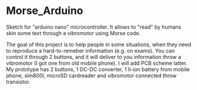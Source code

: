 # Morse_Arduino
Sketch for "arduino nano" microcontroller. It allows to "read" by humans skin some text through a vibromotor using Morse code.

The goal of this project is to help people in some situations, when they need to reproduce a hard-to-remeber information (e.g. on exams).
You can control it through 2 buttons, and it will deliver to you information throw a vibromotor (I got one from old mobile phone).
I will add PCB scheme latter. My prototype has 2 buttons, 1 DC-DC converter, 1 li-ion battery from mobile phone, sim800l, microSD cardreader and vibromotor connected throw transistor.
